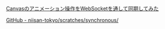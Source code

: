 [Canvasのアニメーション操作をWebSocketを通して同期してみた](http://qiita.com/niisan-tokyo/items/d04a3d131d36620a42df)

[GitHub - niisan-tokyo/scratches/synchronous/](https://github.com/niisan-tokyo/scratches/tree/master/nodejs/synchronous)
